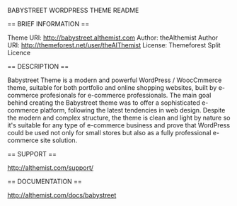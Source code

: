 BABYSTREET WORDPRESS THEME README

== BRIEF INFORMATION ==

Theme URI: 	http://babystreet.althemist.com
Author: 	theAlthemist
Author URI: http://themeforest.net/user/theAlThemist
License: 	Themeforest Split Licence


== DESCRIPTION ==

Babystreet Theme is a modern and powerful WordPress / WoocCmmerce theme, suitable for both portfolio and online shopping websites, built by e-commerce profesionals for e-commerce professionals.
The main goal behind creating the Babystreet theme was to offer a sophisticated e-commerce platform, following the latest tendencies in web design.
Despite the modern and complex structure, the theme is clean and light by nature so it's suitable for any type of e-commerce business and prove that
WordPress could be used not only for small stores but also as a fully professional e-commerce site solution.

== SUPPORT ==

http://althemist.com/support/

== DOCUMENTATION ==

http://althemist.com/docs/babystreet